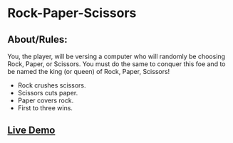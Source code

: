 # Rock-Paper-Scissors

## About/Rules:
You, the player, will be versing a computer who will randomly be choosing Rock, Paper, or Scissors. You must do the same to conquer this foe and to be named the king (or queen) of Rock, Paper, Scissors!
- Rock crushes scissors.
- Scissors cuts paper.
- Paper covers rock.
- First to three wins.

## [Live Demo](https://brandyncoverdill.github.io/Rock-Paper-Scissors/)
